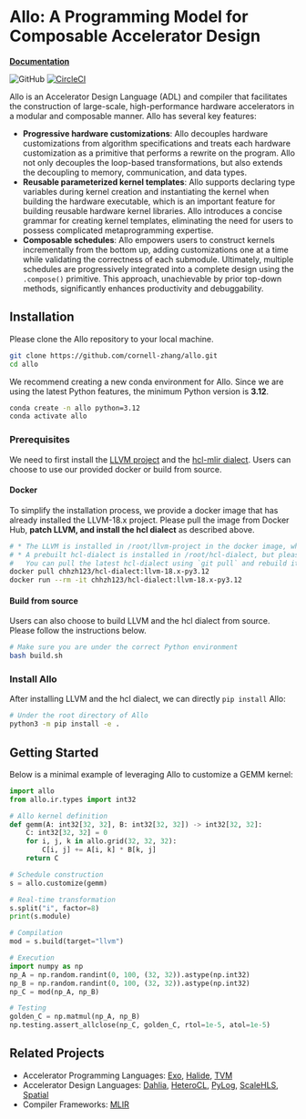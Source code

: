 <!--- Copyright Allo authors. All Rights Reserved. -->
<!--- SPDX-License-Identifier: Apache-2.0  -->

# Allo: A Programming Model for Composable Accelerator Design

[**Documentation**](https://cornell-zhang.github.io/allo) 

![GitHub](https://img.shields.io/github/license/cornell-zhang/allo)
[![CircleCI](https://circleci.com/gh/cornell-zhang/allo.svg?style=shield)](https://circleci.com/gh/cornell-zhang/allo.svg?style=shield)

Allo is an Accelerator Design Language (ADL) and compiler that facilitates the construction of large-scale, high-performance hardware accelerators in a modular and composable manner. Allo has several key features:
* **Progressive hardware customizations**: Allo decouples hardware customizations from algorithm specifications and treats each hardware customization as a primitive that performs a rewrite on the program. Allo not only decouples the loop-based transformations, but also extends the decoupling to memory, communication, and data types.
* **Reusable parameterized kernel templates**: Allo supports declaring type variables during kernel creation and instantiating the kernel when building the hardware executable, which is an important feature for building reusable hardware kernel libraries. Allo introduces a concise grammar for creating kernel templates, eliminating the need for users to possess complicated metaprogramming expertise.
* **Composable schedules**: Allo empowers users to construct kernels incrementally from the bottom up, adding customizations one at a time while validating the correctness of each submodule. Ultimately, multiple schedules are progressively integrated into a complete design using the `.compose()` primitive. This approach, unachievable by prior top-down methods, significantly enhances productivity and debuggability.


## Installation

Please clone the Allo repository to your local machine.

```bash
git clone https://github.com/cornell-zhang/allo.git
cd allo
```

We recommend creating a new conda environment for Allo. Since we are using the latest Python features, the minimum Python version is **3.12**.

```bash
conda create -n allo python=3.12
conda activate allo
```


### Prerequisites

We need to first install the [LLVM project](https://github.com/llvm/llvm-project/tree/llvmorg-18-init) and the [hcl-mlir dialect](https://github.com/cornell-zhang/hcl-dialect). Users can choose to use our provided docker or build from source.

#### Docker

To simplify the installation process, we provide a docker image that has already installed the LLVM-18.x project.
Please pull the image from Docker Hub, **patch LLVM, and install the hcl dialect** as described above.

```bash
# * The LLVM is installed in /root/llvm-project in the docker image, which has already been patched
# * A prebuilt hcl-dialect is installed in /root/hcl-dialect, but please note that it is not up-to-date
#   You can pull the latest hcl-dialect using `git pull` and rebuild it if needed
docker pull chhzh123/hcl-dialect:llvm-18.x-py3.12
docker run --rm -it chhzh123/hcl-dialect:llvm-18.x-py3.12
```

#### Build from source

Users can also choose to build LLVM and the hcl dialect from source. Please follow the instructions below.

```bash
# Make sure you are under the correct Python environment
bash build.sh
```


### Install Allo

After installing LLVM and the hcl dialect, we can directly `pip install` Allo:

```bash
# Under the root directory of Allo
python3 -m pip install -e .
```

## Getting Started
Below is a minimal example of leveraging Allo to customize a GEMM kernel:
```python
import allo
from allo.ir.types import int32

# Allo kernel definition
def gemm(A: int32[32, 32], B: int32[32, 32]) -> int32[32, 32]:
    C: int32[32, 32] = 0
    for i, j, k in allo.grid(32, 32, 32):
        C[i, j] += A[i, k] * B[k, j]
    return C

# Schedule construction
s = allo.customize(gemm)

# Real-time transformation
s.split("i", factor=8)
print(s.module)

# Compilation
mod = s.build(target="llvm")

# Execution
import numpy as np
np_A = np.random.randint(0, 100, (32, 32)).astype(np.int32)
np_B = np.random.randint(0, 100, (32, 32)).astype(np.int32)
np_C = mod(np_A, np_B)

# Testing
golden_C = np.matmul(np_A, np_B)
np.testing.assert_allclose(np_C, golden_C, rtol=1e-5, atol=1e-5)
```

## Related Projects
* Accelerator Programming Languages: [Exo](https://github.com/exo-lang/exo), [Halide](https://github.com/halide/Halide), [TVM](https://github.com/apache/tvm)
* Accelerator Design Languages: [Dahlia](https://github.com/cucapra/dahlia), [HeteroCL](https://github.com/cornell-zhang/heterocl), [PyLog](https://github.com/hst10/pylog), [ScaleHLS](https://github.com/hanchenye/scalehls), [Spatial](https://github.com/stanford-ppl/spatial)
* Compiler Frameworks: [MLIR](https://mlir.llvm.org/)
